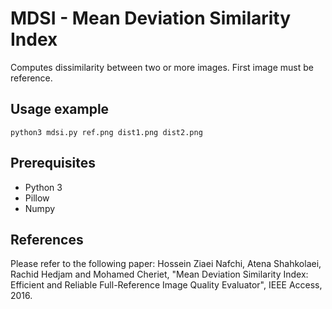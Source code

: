 # MDSI - Mean Deviation Similarity Index

Computes dissimilarity between two or more images. First image must be reference.

## Usage example

    python3 mdsi.py ref.png dist1.png dist2.png

## Prerequisites
 * Python 3
 * Pillow
 * Numpy

## References

Please refer to the following paper:
Hossein Ziaei Nafchi, Atena Shahkolaei, Rachid Hedjam and Mohamed Cheriet, "Mean Deviation 
Similarity Index: Efficient and Reliable Full-Reference Image Quality Evaluator", IEEE Access, 2016.
